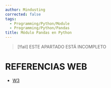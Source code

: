```yaml
---
author: Mindusting
corrected: false
tags:
  - Programming/Python/Module
  - Programming/Python/Pandas
title: Módulo Pandas en Python
---
```


> [!fail] ESTE APARTADO ESTÁ INCOMPLETO

# REFERENCIAS WEB

- [W3](https://www.w3schools.com/python/pandas/default.asp)
